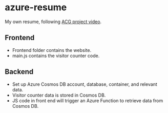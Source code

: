 # azure-resume
My own resume, following [ACG project video](https://www.youtube.com/watch?v=ieYrBWmkfno&t=1839s). 

## Frontend
- Frontend folder contains the website.
- main.js contains the visitor counter code.

## Backend
- Set up Azure Cosmos DB account, database, container, and relevant data. 
- Visitor counter data is stored in Cosmos  DB.
- JS code in front end will trigger an Azure Function to retrieve data from Cosmos DB. 
